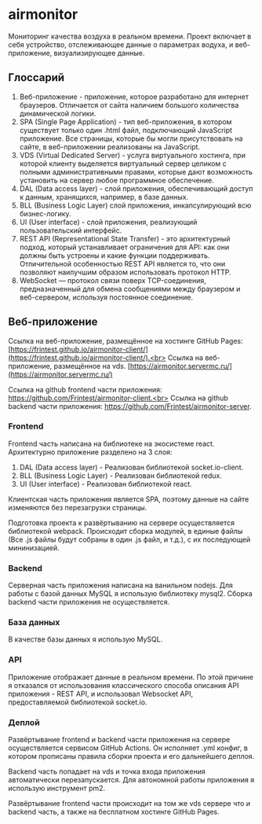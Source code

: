 # airmonitor

Мониторинг качества воздуха в реальном времени. Проект включает в себя устройство, отслеживающее данные о параметрах водуха, и веб-приложение, визуализирующее данные.

## Глоссарий

1. Веб-приложение - приложение, которое разработано для интернет браузеров. Отличается от сайта наличием большого количества динамической логики.
2. SPA (Single Page Application) - тип веб-приложения, в котором существует только один .html файл, подключающий JavaScript приложение. Все страницы, которые бы могли присутствовать на сайте, в веб-приложении реализованы на JavaScript.
3. VDS (Virtual Dedicated Server) - услуга виртуального хостинга, при которой клиенту выделяется виртуальный сервер целиком с полными административными правами, которые дают возможность установить на сервер любое программное обеспечение.
4. DAL (Data access layer) - слой приложения, обеспечивающий доступ к данным, хранящихся, например, в базе данных.
5. BLL (Business Logic Layer) слой приложения, инкапсулирующий всю бизнес-логику.
6. UI (User interface) - слой приложения, реализующий пользовательский интерфейс.
7. REST API (Representational State Transfer) - это архитектурный подход, который устанавливает ограничения для API: как они должны быть устроены и какие функции поддерживать. Отличительной особенностью REST API является то, что они позволяют наилучшим образом использовать протокол HTTP.
8. WebSocket — протокол связи поверх TCP-соединения, предназначенный для обмена сообщениями между браузером и веб-сервером, используя постоянное соединение.

## Веб-приложение

Ссылка на веб-приложение, размещённое на хостинге GitHub Pages: [https://frintest.github.io/airmonitor-client/](https://frintest.github.io/airmonitor-client/).<br>
Ссылка на веб-приложение, размещённое на vds. [https://airmonitor.servermc.ru/](https://airmonitor.servermc.ru/)

Ссылка на github frontend части приложения: https://github.com/Frintest/airmonitor-client.<br>
Ссылка на github backend части приложения: https://github.com/Frintest/airmonitor-server.

### Frontend

Frontend часть написана на библиотеке на экосистеме react. Архитектурно приложение разделено на 3 слоя:

1. DAL (Data access layer) - Реализован библиотекой socket.io-client.
1. BLL (Business Logic Layer) - Реализован библиотекой redux.
1. UI (User interface) - Реализован библиотекой react.

Клиентская часть приложения является SPA, поэтому данные на сайте изменяются без перезагрузки страницы.

Подготовка проекта к развёртыванию на сервере осуществляется библиотекой webpack. Происходит сборка модулей, в единые файлы (Все .js файлы будут собраны в один .js файл, и т.д.), с их последующей мининизацией.

### Backend

Серверная часть приложения написана на ванильном nodejs. Для работы с базой данных MySQL я использую библиотеку mysql2. Сборка backend части приложения не осуществляется.

### База данных

В качестве базы данных я использую MySQL.

### API

Приложение отображает данные в реальном времени. По этой причине я отказался от использования классического способа описания API приложения - REST API, и использовал Websocket API, предоставляемой библиотекой socket.io.

### Деплой

Развёртывание frontend и backend части приложения на сервере осуществляется сервисом GitHub Actions. Он исполняет .yml конфиг, в котором прописаны правила сборки проекта и его дальнейшего деплоя.

Backend часть попадает на vds и точка входа приложения автоматически перезапускается. Для автономной работы приложения я использую инструмент pm2.

Развёртывание frontend части происходит на том же vds сервере что и backend часть, а также на бесплатном хостинге GitHub Pages.
